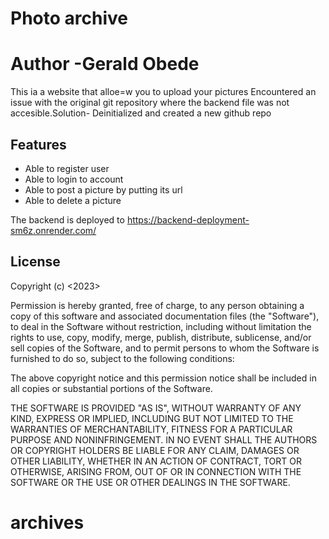 # Photo archive
# Author -Gerald Obede

This ia a website that alloe=w you to upload your pictures
Encountered an issue with the original git repository where the backend file was not accesible.Solution- Deinitialized and created a new github repo

## Features

- Able to register user
- Able to login to account
- Able to post a picture by putting its url
- Able to delete a picture

The backend is deployed to https://backend-deployment-sm6z.onrender.com/





## License

Copyright (c) <2023> <cGerald Obede>

Permission is hereby granted, free of charge, to any person obtaining a copy
of this software and associated documentation files (the "Software"), to deal
in the Software without restriction, including without limitation the rights
to use, copy, modify, merge, publish, distribute, sublicense, and/or sell
copies of the Software, and to permit persons to whom the Software is
furnished to do so, subject to the following conditions:

The above copyright notice and this permission notice shall be included in all
copies or substantial portions of the Software.

THE SOFTWARE IS PROVIDED "AS IS", WITHOUT WARRANTY OF ANY KIND, EXPRESS OR
IMPLIED, INCLUDING BUT NOT LIMITED TO THE WARRANTIES OF MERCHANTABILITY,
FITNESS FOR A PARTICULAR PURPOSE AND NONINFRINGEMENT. IN NO EVENT SHALL THE
AUTHORS OR COPYRIGHT HOLDERS BE LIABLE FOR ANY CLAIM, DAMAGES OR OTHER
LIABILITY, WHETHER IN AN ACTION OF CONTRACT, TORT OR OTHERWISE, ARISING FROM,
OUT OF OR IN CONNECTION WITH THE SOFTWARE OR THE USE OR OTHER DEALINGS IN THE
SOFTWARE.
# archives
